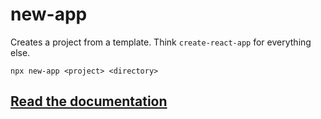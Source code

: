# new-app
Creates a project from a template. Think `create-react-app` for everything else.

```
npx new-app <project> <directory>
```

## [Read the documentation](https://github.com/MattStypa/new-app/blob/v0.2.2/docs/documentation.md)
